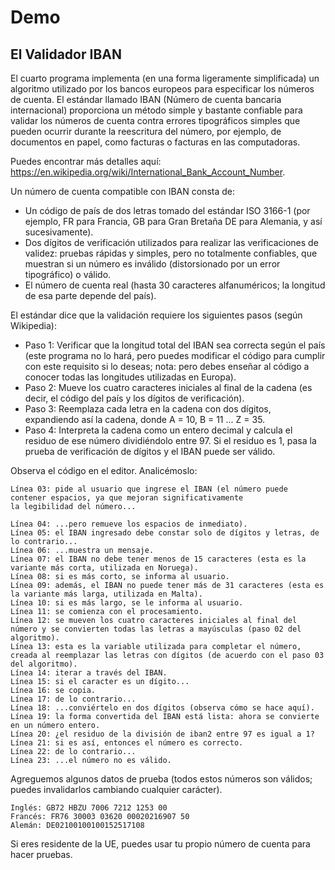 # Demo

## El Validador IBAN

El cuarto programa implementa (en una forma ligeramente simplificada) un algoritmo utilizado por los bancos
europeos para especificar los números de cuenta. El estándar llamado IBAN (Número de cuenta bancaria internacional)
proporciona un método simple y bastante confiable para validar los números de cuenta contra errores tipográficos
simples que pueden ocurrir durante la reescritura del número, por ejemplo, de documentos en papel, como facturas o
facturas en las computadoras.

Puedes encontrar más detalles aquí: https://en.wikipedia.org/wiki/International_Bank_Account_Number.

Un número de cuenta compatible con IBAN consta de:

- Un código de país de dos letras tomado del estándar ISO 3166-1 (por ejemplo, FR para Francia, GB para Gran Bretaña
DE para Alemania, y así sucesivamente).
- Dos dígitos de verificación utilizados para realizar las verificaciones de validez: pruebas rápidas y simples,
pero no totalmente confiables, que muestran si un número es inválido (distorsionado por un error tipográfico) o
válido.
- El número de cuenta real (hasta 30 caracteres alfanuméricos; la longitud de esa parte depende del país).

El estándar dice que la validación requiere los siguientes pasos (según Wikipedia):

- Paso 1: Verificar que la longitud total del IBAN sea correcta según el país (este programa no lo hará, pero puedes
modificar el código para cumplir con este requisito si lo deseas; nota: pero debes enseñar al código a conocer
todas las longitudes utilizadas en Europa).
- Paso 2: Mueve los cuatro caracteres iniciales al final de la cadena (es decir, el código del país y los dígitos de
verificación).
- Paso 3: Reemplaza cada letra en la cadena con dos dígitos, expandiendo así la cadena, donde A = 10, B = 11 ... Z = 35.
- Paso 4: Interpreta la cadena como un entero decimal y calcula el residuo de ese número dividiéndolo entre 97. Si
el residuo es 1, pasa la prueba de verificación de dígitos y el IBAN puede ser válido.

Observa el código en el editor. Analicémoslo:

    Línea 03: pide al usuario que ingrese el IBAN (el número puede contener espacios, ya que mejoran significativamente
    la legibilidad del número...
    
    Línea 04: ...pero remueve los espacios de inmediato).
    Línea 05: el IBAN ingresado debe constar solo de dígitos y letras, de lo contrario...
    Línea 06: ...muestra un mensaje.
    Línea 07: el IBAN no debe tener menos de 15 caracteres (esta es la variante más corta, utilizada en Noruega).
    Línea 08: si es más corto, se informa al usuario.
    Línea 09: además, el IBAN no puede tener más de 31 caracteres (esta es la variante más larga, utilizada en Malta).
    Línea 10: si es más largo, se le informa al usuario.
    Línea 11: se comienza con el procesamiento.
    Línea 12: se mueven los cuatro caracteres iniciales al final del número y se convierten todas las letras a mayúsculas (paso 02 del algoritmo).
    Línea 13: esta es la variable utilizada para completar el número, creada al reemplazar las letras con dígitos (de acuerdo con el paso 03 del algoritmo).
    Línea 14: iterar a través del IBAN.
    Línea 15: si el caracter es un dígito...
    Línea 16: se copia.
    Línea 17: de lo contrario...
    Línea 18: ...conviértelo en dos dígitos (observa cómo se hace aquí).
    Línea 19: la forma convertida del IBAN está lista: ahora se convierte en un número entero.
    Línea 20: ¿el residuo de la división de iban2 entre 97 es igual a 1?
    Línea 21: si es así, entonces el número es correcto.
    Línea 22: de lo contrario...
    Línea 23: ...el número no es válido.

Agreguemos algunos datos de prueba (todos estos números son válidos; puedes invalidarlos cambiando cualquier carácter).

    Inglés: GB72 HBZU 7006 7212 1253 00
    Francés: FR76 30003 03620 00020216907 50
    Alemán: DE02100100100152517108

Si eres residente de la UE, puedes usar tu propio número de cuenta para hacer pruebas.
